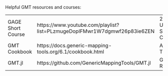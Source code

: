 Helpful GMT resources and courses:

<table style="width:100%">
  <tr>
    <td>GAGE Short Course</td>
    <td>https://www.youtube.com/playlist?list=PLzmugeDoplFMwr1W7dgmwf26p83ie6ZEN</td>
    <td>2019 UNAVCO Short Course</td>
    <td>https://github.com/GenericMappingTools/2019-unavco-course</td>
  </tr>
  <tr>
    <td>GMT Cookbook</td>
    <td>https://docs.generic-mapping-tools.org/6.1/cookbook.html</td>  
    <td>AGU Tutorial</td>
    <td>https://agupubs.onlinelibrary.wiley.com/doi/full/10.1029/2019GC008515</td>
  </tr>
  <tr>
    <td>GMT.jl</td>
    <td>https://github.com/GenericMappingTools/GMT.jl</td>  
    <td>GMT in R</td>
    <td>https://cran.r-project.org/web/packages/gmt/gmt.pdf</td>  
  <td>
</table>

